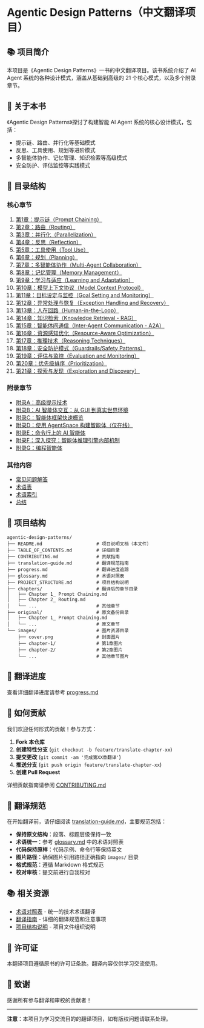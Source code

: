 # Agentic Design Patterns（中文翻译项目）

## 📚 项目简介

本项目是《Agentic Design Patterns》一书的中文翻译项目。该书系统介绍了 AI Agent 系统的各种设计模式，涵盖从基础到高级的 21 个核心模式，以及多个附录章节。

## 🎯 关于本书

《Agentic Design Patterns》探讨了构建智能 AI Agent 系统的核心设计模式，包括：
- 提示链、路由、并行化等基础模式
- 反思、工具使用、规划等进阶模式
- 多智能体协作、记忆管理、知识检索等高级模式
- 安全防护、评估监控等实践模式

## 📖 目录结构

### 核心章节

1. [第1章：提示链（Prompt Chaining）](chapters/Chapter%201_%20Prompt%20Chaining.md)
2. [第2章：路由（Routing）](chapters/Chapter%202_%20Routing.md)
3. [第3章：并行化（Parallelization）](chapters/Chapter%203_%20Parallelization.md)
4. [第4章：反思（Reflection）](chapters/Chapter%204_%20Reflection.md)
5. [第5章：工具使用（Tool Use）](chapters/Chapter%205_%20Tool%20Use.md)
6. [第6章：规划（Planning）](chapters/Chapter%206_%20Planning.md)
7. [第7章：多智能体协作（Multi-Agent Collaboration）](chapters/Chapter%207_%20Multi-Agent%20Collaboration.md)
8. [第8章：记忆管理（Memory Management）](chapters/Chapter%208_%20Memory%20Management.md)
9. [第9章：学习与适应（Learning and Adaptation）](chapters/Chapter%209_%20Learning%20and%20Adaptation.md)
10. [第10章：模型上下文协议（Model Context Protocol）](chapters/Chapter%2010_%20Model%20Context%20Protocol%20(MCP).md)
11. [第11章：目标设定与监控（Goal Setting and Monitoring）](chapters/Chapter%2011_%20Goal%20Setting%20and%20Monitoring.md)
12. [第12章：异常处理与恢复（Exception Handling and Recovery）](chapters/Chapter%2012_%20Exception%20Handling%20and%20Recovery.md)
13. [第13章：人在回路（Human-in-the-Loop）](chapters/Chapter%2013_%20Human-in-the-Loop.md)
14. [第14章：知识检索（Knowledge Retrieval - RAG）](chapters/Chapter%2014_%20Knowledge%20Retrieval%20(RAG).md)
15. [第15章：智能体间通信（Inter-Agent Communication - A2A）](chapters/Chapter%2015_%20Inter-Agent%20Communication%20(A2A).md)
16. [第16章：资源感知优化（Resource-Aware Optimization）](chapters/Chapter%2016_%20Resource-Aware%20Optimization.md)
17. [第17章：推理技术（Reasoning Techniques）](chapters/Chapter%2017_%20Reasoning%20Techniques.md)
18. [第18章：安全防护模式（Guardrails/Safety Patterns）](chapters/Chapter%2018_%20Guardrails_Safety%20Patterns.md)
19. [第19章：评估与监控（Evaluation and Monitoring）](chapters/Chapter%2019_%20Evaluation%20and%20Monitoring.md)
20. [第20章：优先级排序（Prioritization）](chapters/Chapter%2020_%20Prioritization.md)
21. [第21章：探索与发现（Exploration and Discovery）](chapters/Chapter%2021_%20Exploration%20and%20Discovery.md)

### 附录章节

- [附录A：高级提示技术](chapters/Appendix%20A_%20Advanced%20Prompting%20Techniques.md)
- [附录B：AI 智能体交互：从 GUI 到真实世界环境](chapters/Appendix%20B%20-%20AI%20Agentic%20Interactions_%20From%20GUI%20to%20Real%20world%20environment.md)
- [附录C：智能体框架快速概览](chapters/Appendix%20C%20-%20Quick%20overview%20of%20Agentic%20Frameworks.md)
- [附录D：使用 AgentSpace 构建智能体（仅在线）](chapters/Appendix%20D%20-%20Building%20an%20Agent%20with%20AgentSpace%20(on-line%20only).md)
- [附录E：命令行上的 AI 智能体](chapters/Appendix%20E%20-%20AI%20Agents%20on%20the%20CLI.md)
- [附录F：深入探究：智能体推理引擎内部机制](chapters/Appendix%20F%20%20-%20Under%20the%20Hood_%20An%20Inside%20Look%20at%20the%20Agents'%20Reasoning%20Engines.md)
- [附录G：编程智能体](chapters/Appendix%20G%20-%20%20Coding%20agents.md)

### 其他内容

- [常见问题解答](chapters/Frequently%20Asked%20Questions_%20Agentic%20Design%20Patterns.md)
- [术语表](chapters/Glossary.md)
- [术语索引](chapters/Index%20of%20Terms.md)
- [总结](chapters/Conclusion.md)

## 📁 项目结构

```
agentic-design-patterns/
├── README.md                    # 项目说明文档（本文件）
├── TABLE_OF_CONTENTS.md         # 详细目录
├── CONTRIBUTING.md              # 贡献指南
├── translation-guide.md         # 翻译规范指南
├── progress.md                  # 翻译进度追踪
├── glossary.md                  # 术语对照表
├── PROJECT_STRUCTURE.md         # 项目结构说明
├── chapters/                    # 翻译后的章节目录
│   ├── Chapter 1_ Prompt Chaining.md
│   ├── Chapter 2_ Routing.md
│   └── ...                      # 其他章节
├── original/                    # 原文备份目录
│   ├── Chapter 1_ Prompt Chaining.md
│   └── ...                      # 原文章节
└── images/                      # 图片资源目录
    ├── cover.png                # 封面图片
    ├── chapter-1/               # 第1章图片
    ├── chapter-2/               # 第2章图片
    └── ...                      # 其他章节图片
```

## 🎯 翻译进度

查看详细翻译进度请参考 [progress.md](progress.md)

## 🤝 如何贡献

我们欢迎任何形式的贡献！参与方式：

1. **Fork 本仓库**
2. **创建特性分支** (`git checkout -b feature/translate-chapter-xx`)
3. **提交更改** (`git commit -am '完成第XX章翻译'`)
4. **推送分支** (`git push origin feature/translate-chapter-xx`)
5. **创建 Pull Request**

详细贡献指南请参阅 [CONTRIBUTING.md](CONTRIBUTING.md)

## 📝 翻译规范

在开始翻译前，请仔细阅读 [translation-guide.md](translation-guide.md)，主要规范包括：

- **保持原文结构**：段落、标题层级保持一致
- **术语统一**：参考 [glossary.md](glossary.md) 中的术语对照表
- **代码保持原样**：代码示例、命令行等保持英文
- **图片路径**：确保图片引用路径正确指向 `images/` 目录
- **格式规范**：遵循 Markdown 格式规范
- **校对审核**：提交前进行自我校对

## 📚 相关资源

- [术语对照表](glossary.md) - 统一的技术术语翻译
- [翻译指南](translation-guide.md) - 详细的翻译规范和注意事项
- [项目结构说明](PROJECT_STRUCTURE.md) - 项目文件组织说明

## 📄 许可证

本翻译项目遵循原书的许可证条款。翻译内容仅供学习交流使用。

## 🌟 致谢

感谢所有参与翻译和审校的贡献者！

---

**注意**：本项目为学习交流目的的翻译项目，如有版权问题请联系处理。